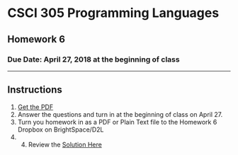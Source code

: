 # CSCI 305 Programming Languages

## Homework 6

### Due Date: April 27, 2018 at the beginning of class

---

## Instructions

1. [Get the PDF](https://raw.githubusercontent.com/CSCI305/csci305-homework/master/hw6.pdf)
2. Answer the questions and turn in at the beginning of class on April 27.
3. Turn you homework in as a PDF or Plain Text file to the Homework 6 Dropbox on BrightSpace/D2L
4. 4. Review the [Solution Here](hw5_solution.html)
